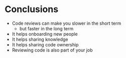 # Conclusions

- Code reviews can make you slower in the short term <!-- .element: class="fragment" data-fragment-index="1" -->
  - but faster in the long term <!-- .element: class="fragment" data-fragment-index="2" -->
- It helps onboarding new people  <!-- .element: class="fragment" data-fragment-index="3" -->
- It helps sharing knowledge <!-- .element: class="fragment" data-fragment-index="4" -->
- It helps sharing code ownership <!-- .element: class="fragment" data-fragment-index="5" -->
- Reviewing code is also part of your job <!-- .element: class="fragment" data-fragment-index="6" -->
